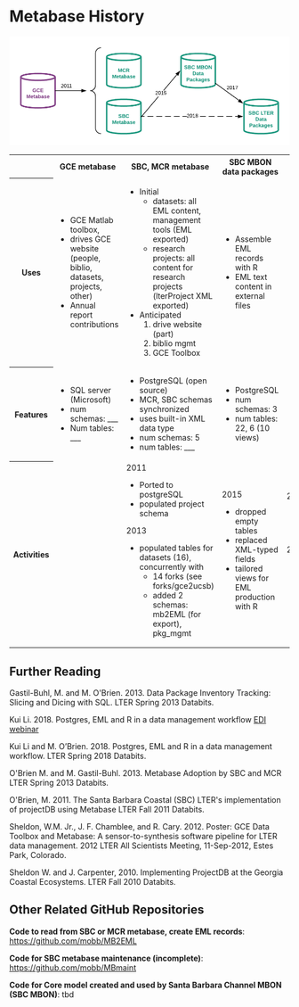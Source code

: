 # Metabase History

![Metabase history](Metabase_history.png)


<table>
<tr>
<th>
&nbsp;
</th>

<th>
GCE metabase
</th>

<th>
SBC, MCR metabase
</th>

<th>
SBC MBON data packages
</th>

<th>
SBC LTER data packages
</th>

</tr>

<tr>
<th>
Uses
</th>

<td>
<ul>
<li>GCE Matlab toolbox, 
<li>drives GCE website (people, biblio, datasets, projects, other)
<li>Annual report contributions

</td>

<td>
<ul>
<li>Initial
<ul>
<li>datasets: all EML content, management tools (EML exported)
<li>research projects: all content for research projects (lterProject XML exported)
</ul>
<li>Anticipated 
<ol>
<li>drive website (part)
<li>biblio mgmt
<li>GCE Toolbox

</td>

<td>
<ul>
<li>Assemble EML records with R
<li>EML text content in external files
</td>

<td>
<ul>
<li>Assemble EML records with R  
<li>EML text content in external files
<li>Anticipated 
<ol>
<li>drive website (part, TBD)
<li>biblio mgmt
</td>

</tr>



<tr>
<th>
Features
</th>

<td>
<ul>
<li>SQL server (Microsoft)
<li>num schemas: ___
<li>Num tables: ___

</td>

<td>
<ul>
<li>PostgreSQL (open source)
<li>MCR, SBC schemas synchronized
<li>uses built-in XML data type
<li>num schemas: 5
<li>num tables: ___
</td>

<td>
<ul>
<li>PostgreSQL
<li>num schemas: 3
<li>num tables: 22, 6 (10 views)
</td>

<td>
<ul>
<li>PostgreSQL
<li>num schemas: ___
<li>num tables: ___
</td>

</tr>


<tr>
<th>
Activities
</th>

<td>
&nbsp;
</td>

<td>
2011
<ul>
<li>Ported to postgreSQL
<li>populated project schema

</ul>
2013
<ul>
<li>populated tables for datasets (16), concurrently with
<ul><li>14 forks (see forks/gce2ucsb)
<li>added 2 schemas: mb2EML (for export), pkg_mgmt
</ul>
</ul>

</td>

<td>
2015
<ul>
<li>dropped empty tables 
<li>replaced XML-typed fields
<li>tailored views for EML production with R
</td>

<td>
2017
<ul>
<li>copy schema, migrate content
</ul>
2018
<ul>
<li>judicious additions from sbc_metabase, for anticipated uses (above)
</td>

</tr>
</table>


## Further Reading
Gastil-Buhl, M. and M. O'Brien. 2013.
Data Package Inventory Tracking: Slicing and Dicing with SQL.
LTER Spring 2013 Databits.

Kui Li. 2018.
Postgres, EML and R in a data management workflow [EDI webinar](https://environmentaldatainitiative.org/events/training-webinars-workshops/previous-edi-events/postgres-eml-and-r-in-a-data-management-workflow/)

Kui Li and M. O’Brien. 2018.
Postgres, EML and R in a data management workflow.
LTER Spring 2018 Databits.

O'Brien M. and M. Gastil-Buhl. 2013.
Metabase Adoption by SBC and MCR
LTER Spring 2013 Databits.

O'Brien, M. 2011.
The Santa Barbara Coastal (SBC) LTER's implementation of projectDB using Metabase
LTER Fall 2011 Databits.

Sheldon, W.M. Jr., J. F. Chamblee, and R. Cary. 2012. 
Poster: GCE Data Toolbox and Metabase: A
sensor-to-synthesis software pipeline for LTER data management. 2012 LTER All Scientists Meeting,
11-Sep-2012, Estes Park, Colorado.

Sheldon W. and J. Carpenter, 2010. 
Implementing ProjectDB at the Georgia Coastal Ecosystems. 
LTER Fall 2010 Databits.


## Other Related GitHub Repositories
**Code to read from SBC or MCR metabase, create EML records**: 
https://github.com/mobb/MB2EML

**Code for SBC metabase maintenance (incomplete)**:
https://github.com/mobb/MBmaint

**Code for Core model created and used by Santa Barbara Channel MBON (SBC MBON)**:
tbd
